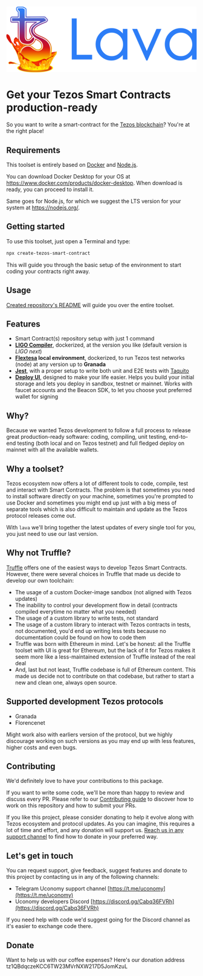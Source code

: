 <p align="center">
    <img alt="Lava" src="./docs/images/lava-logo.png" width="546">
</p>

# Get your Tezos Smart Contracts production-ready

So you want to write a smart-contract for the [Tezos blockchain](https://www.tezos.com)? You're at the right place!

## Requirements
This toolset is entirely based on [Docker](https://www.docker.com) and [Node.js](https://nodejs.org/).

You can download Docker Desktop for your OS at https://www.docker.com/products/docker-desktop. When download is ready, you can proceed to install it.

Same goes for Node.js, for which we suggest the LTS version for your system at https://nodejs.org/.

## Getting started
To use this toolset, just open a Terminal and type:

```sh
npx create-tezos-smart-contract
```

This will guide you through the basic setup of the environment to start coding your contracts right away.

## Usage
[Created repository's README](./contract-bundle/README.md) will guide you over the entire toolset.

## Features
- Smart Contract(s) repository setup with just 1 command
- [**LIGO Compiler**](https://ligolang.org), dockerized, at the version you like (default version is *LIGO next*)
- **[Flextesa](https://gitlab.com/tezos/flextesa) local environment**, dockerized, to run Tezos test networks (node) at any version up to **Granada**
- [**Jest**](https://jestjs.io), with a proper setup to write both unit and E2E tests with [Taquito](https://tezostaquito.io)
- [**Deploy UI**](https://github.com/uconomy/tezos-builder-suite), designed to make your life easier. Helps you build your initial storage and lets you deploy in sandbox, testnet or mainnet. Works with faucet accounts and the Beacon SDK, to let you choose yout preferred wallet for signing

## Why?
Because we wanted Tezos development to follow a full process to release great production-ready software: coding, compiling, unit testing, end-to-end testing (both local and on Tezos testnet) and full fledged deploy on mainnet with all the available wallets.

## Why a toolset?
Tezos ecosystem now offers a lot of different tools to code, compile, test and interact with Smart Contracts. The problem is that sometimes you need to install software directly on your machine, sometimes you're prompted to use Docker and sometimes you might end up just with a big mess of separate tools which is also difficult to maintain and update as the Tezos protocol releases come out.

With `lava` we'll bring together the latest updates of every single tool for you, you just need to use our last version.

## Why not Truffle?
[Truffle](https://www.Trufflesuite.com) offers one of the easiest ways to develop Tezos Smart Contracts. However, there were several choices in Truffle that made us decide to develop our own toolchain:
- The usage of a custom Docker-image sandbox (not aligned with Tezos updates)
- The inability to control your development flow in detail (contracts compiled everytime no matter what you needed)
- The usage of a custom library to write tests, not standard
- The usage of a custom library to interact with Tezos contracts in tests, not documented, you'd end up writing less tests because no documentation could be found on how to code them
- Truffle was born with Ethereum in mind. Let's be honest: all the Truffle toolset with UI is great for Ethereum, but the lack of it for Tezos makes it seem more like a less-maintained extension of Truffle instead of the real deal
- And, last but not least, Truffle codebase is full of Ethereum content. This made us decide not to contribute on that codebase, but rather to start a new and clean one, always open source.

## Supported development Tezos protocols
- Granada
- Florencenet

Might work also with earliers version of the protocol, but we highly discourage working on such versions as you may end up with less features, higher costs and even bugs.

## Contributing
We'd definitely love to have your contributions to this package.

If you want to write some code, we'll be more than happy to review and discuss every PR. Please refer to our [Contributing guide](./CONTRIBUTING.md) to discover how to work on this repository and how to submit your PRs.

If you like this project, please consider donating to help it evolve along with Tezos ecosystem and protocol updates. As you can imagine, this requires a lot of time and effort, and any donation will support us. [Reach us in any support channel](#lets-get-in-touch) to find how to donate in your preferred way.

## Let's get in touch
You can request support, give feedback, suggest features and donate to this project by contacting us in any of the following channels:

- Telegram Uconomy support channel [https://t.me/uconomy](https://t.me/uconomy)
- Uconomy developers Discord [https://discord.gg/Cabq36FVRh](https://discord.gg/Cabq36FVRh)

If you need help with code we'd suggest going for the Discord channel as it's easier to exchange code there.

## Donate
Want to help us with our coffee expenses? Here's our donation address tz1QBdqczeKCC6TW23MVrNXW217D5JomKzuL
